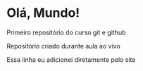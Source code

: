 # Olá, Mundo!
Primeiro repositório do curso git e github

Repositório criado durante aula ao vivo

Essa linha eu adicionei diretamente pelo site
